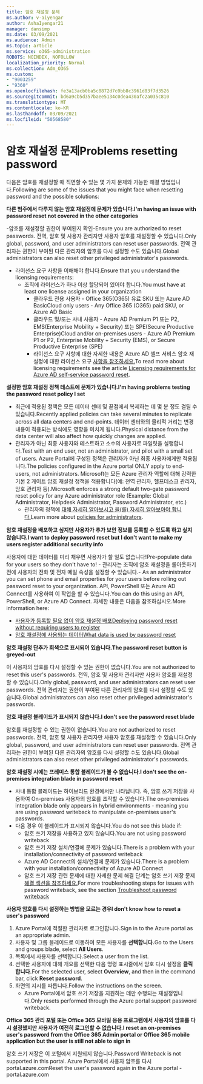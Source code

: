 ```yaml
---
title: 암호 재설정 문제
ms.author: v-aiyengar
author: AshaIyengar21
manager: dansimp
ms.date: 03/09/2021
ms.audience: Admin
ms.topic: article
ms.service: o365-administration
ROBOTS: NOINDEX, NOFOLLOW
localization_priority: Normal
ms.collection: Adm_O365
ms.custom:
- "9003259"
- "9360"
ms.openlocfilehash: fe3a13acb0ba5c8872d7c0bb8c3961d83f7d3526
ms.sourcegitcommit: bd6a9cb5d357baee5134c0dea430afc2a035c810
ms.translationtype: MT
ms.contentlocale: ko-KR
ms.lasthandoff: 03/09/2021
ms.locfileid: "50568580"
---
```

# <a name="problems-resetting-password"></a><span data-ttu-id="2652a-102">암호 재설정 문제</span><span class="sxs-lookup"><span data-stu-id="2652a-102">Problems resetting password</span></span>

<span data-ttu-id="2652a-103">다음은 암호를 재설정할 때 직면할 수 있는 몇 가지 문제와 가능한 해결 방법입니다.</span><span class="sxs-lookup"><span data-stu-id="2652a-103">Following are some of the issues that you might face when resetting password and the possible solutions:</span></span>

<span data-ttu-id="2652a-104">**다른 범주에서 다루지 않는 암호 재설정에 문제가 있습니다.**</span><span class="sxs-lookup"><span data-stu-id="2652a-104">**I'm having an issue with password reset not covered in the other categories**</span></span>

<span data-ttu-id="2652a-105">-암호를 재설정할 권한이 부여된지 확인</span><span class="sxs-lookup"><span data-stu-id="2652a-105">-Ensure you are authorized to reset passwords.</span></span> <span data-ttu-id="2652a-106">전역, 암호 및 사용자 관리자만 사용자 암호를 재설정할 수 있습니다.</span><span class="sxs-lookup"><span data-stu-id="2652a-106">Only global, password, and user administrators can reset user passwords.</span></span> <span data-ttu-id="2652a-107">전역 관리자는 권한이 부여된 다른 관리자의 암호를 다시 설정할 수도 있습니다.</span><span class="sxs-lookup"><span data-stu-id="2652a-107">Global administrators can also reset other privileged administrator's passwords.</span></span>
- <span data-ttu-id="2652a-108">라이선스 요구 사항을 이해해야 합니다.</span><span class="sxs-lookup"><span data-stu-id="2652a-108">Ensure that you understand the licensing requirements:</span></span>
    - <span data-ttu-id="2652a-109">조직에 라이선스가 하나 이상 할당되어 있어야 합니다.</span><span class="sxs-lookup"><span data-stu-id="2652a-109">You must have at least one license assigned in your organization</span></span>
        - <span data-ttu-id="2652a-110">클라우드 전용 사용자 - Office 365(O365) 유료 SKU 또는 Azure AD Basic</span><span class="sxs-lookup"><span data-stu-id="2652a-110">Cloud only users - Any Office 365 (O365) paid SKU, or Azure AD Basic</span></span>
        - <span data-ttu-id="2652a-111">클라우드 및/또는 사내 사용자 - Azure AD Premium P1 또는 P2, EMS(Enterprise Mobility + Security) 또는 SPE(Secure Productive Enterprise)</span><span class="sxs-lookup"><span data-stu-id="2652a-111">Cloud and/or on-premises users - Azure AD Premium P1 or P2, Enterprise Mobility + Security (EMS), or Secure Productive Enterprise (SPE)</span></span>
        - <span data-ttu-id="2652a-112">라이선스 요구 사항에 대한 자세한 내용은 Azure AD 셀프 서비스 암호 재설정에 대한 라이선스 요구 [사항을 참조하세요.](https://docs.microsoft.com/azure/active-directory/active-directory-passwords-licensing?WT.mc_id=Portal-Microsoft_Azure_Support)</span><span class="sxs-lookup"><span data-stu-id="2652a-112">To read more about licensing requirements see the article [Licensing requirements for Azure AD self-service password reset](https://docs.microsoft.com/azure/active-directory/active-directory-passwords-licensing?WT.mc_id=Portal-Microsoft_Azure_Support).</span></span>

<span data-ttu-id="2652a-113">**설정한 암호 재설정 정책 테스트에 문제가 있습니다.**</span><span class="sxs-lookup"><span data-stu-id="2652a-113">**I'm having problems testing the password reset policy I set**</span></span>

- <span data-ttu-id="2652a-114">최근에 적용된 정책은 모든 데이터 센터 및 끝점에서 복제하는 데 몇 분 정도 걸릴 수 있습니다.</span><span class="sxs-lookup"><span data-stu-id="2652a-114">Recently applied policies can take several minutes to replicate across all data centers and end-points.</span></span> <span data-ttu-id="2652a-115">데이터 센터와의 물리적 거리는 변경 내용이 적용되는 방식에도 영향을 미치게 됩니다.</span><span class="sxs-lookup"><span data-stu-id="2652a-115">Physical distance from the data center will also affect how quickly changes are applied.</span></span>
- <span data-ttu-id="2652a-116">관리자가 아닌 최종 사용자와 테스트하고 소수의 사용자로 파일럿을 실행합니다.</span><span class="sxs-lookup"><span data-stu-id="2652a-116">Test with an end user, not an administrator, and pilot with a small set of users.</span></span> <span data-ttu-id="2652a-117">Azure Portal에 구성된 정책은 관리자가 아닌 최종 사용자에게만 적용됩니다.</span><span class="sxs-lookup"><span data-stu-id="2652a-117">The policies configured in the Azure portal ONLY apply to end-users, not administrators.</span></span> <span data-ttu-id="2652a-118">Microsoft는 모든 Azure 관리자 역할에 대해 강력한 기본 2 게이트 암호 재설정 정책을 적용합니다(예: 전역 관리자, 헬프데스크 관리자, 암호 관리자 등).</span><span class="sxs-lookup"><span data-stu-id="2652a-118">Microsoft enforces a strong default two-gate password reset policy for any Azure administrator role (Example: Global Administrator, Helpdesk Administrator, Password Administrator, etc.)</span></span>
    - <span data-ttu-id="2652a-119">관리자의 정책에 [대해 자세히 알아보시고 을(를) 자세히 알아보아야 합니다.](https://docs.microsoft.com/azure/active-directory/active-directory-passwords-policy?WT.mc_id=Portal-Microsoft_Azure_Support#administrator-password-policy-differences)</span><span class="sxs-lookup"><span data-stu-id="2652a-119">Learn more about [policies for administrators](https://docs.microsoft.com/azure/active-directory/active-directory-passwords-policy?WT.mc_id=Portal-Microsoft_Azure_Support#administrator-password-policy-differences).</span></span>

<span data-ttu-id="2652a-120">**암호 재설정을 배포하고 싶지만 사용자가 추가 보안 정보를 등록할 수 있도록 하고 싶지 않습니다.**</span><span class="sxs-lookup"><span data-stu-id="2652a-120">**I want to deploy password reset but I don't want to make my users register additional security info**</span></span>

<span data-ttu-id="2652a-121">사용자에 대한 데이터를 미리 채우면 사용자가 할 일도 없습니다!</span><span class="sxs-lookup"><span data-stu-id="2652a-121">Pre-populate data for your users so they don't have to!</span></span> <span data-ttu-id="2652a-122">- 관리자는 조직에 암호 재설정을 롤아웃하기 전에 사용자의 전화 및 전자 메일 속성을 설정할 수 있습니다.</span><span class="sxs-lookup"><span data-stu-id="2652a-122">- As an administrator you can set phone and email properties for your users before rolling out password reset to your organization.</span></span> <span data-ttu-id="2652a-123">API, PowerShell 또는 Azure AD Connect를 사용하여 이 작업을 할 수 있습니다.</span><span class="sxs-lookup"><span data-stu-id="2652a-123">You can do this using an API, PowerShell, or Azure AD Connect.</span></span> <span data-ttu-id="2652a-124">자세한 내용은 다음을 참조하십시오.</span><span class="sxs-lookup"><span data-stu-id="2652a-124">More information here:</span></span>
- [<span data-ttu-id="2652a-125">사용자가 등록할 필요 없이 암호 재설정 배포</span><span class="sxs-lookup"><span data-stu-id="2652a-125">Deploying password reset without requiring users to register</span></span>](https://docs.microsoft.com/azure/active-directory/active-directory-passwords-policy?WT.mc_id=Portal-Microsoft_Azure_Support#administrator-password-policy-differences)
- [<span data-ttu-id="2652a-126">암호 재설정에 사용되는 데이터</span><span class="sxs-lookup"><span data-stu-id="2652a-126">What data is used by password reset</span></span>](https://docs.microsoft.com/azure/active-directory/active-directory-passwords-data?WT.mc_id=Portal-Microsoft_Azure_Support)

<span data-ttu-id="2652a-127">**암호 재설정 단추가 회색으로 표시되어 있습니다.**</span><span class="sxs-lookup"><span data-stu-id="2652a-127">**The password reset button is greyed-out**</span></span>

<span data-ttu-id="2652a-128">이 사용자의 암호를 다시 설정할 수 있는 권한이 없습니다.</span><span class="sxs-lookup"><span data-stu-id="2652a-128">You are not authorized to reset this user's passwords.</span></span> <span data-ttu-id="2652a-129">전역, 암호 및 사용자 관리자만 사용자 암호를 재설정할 수 있습니다.</span><span class="sxs-lookup"><span data-stu-id="2652a-129">Only global, password, and user administrators can reset user passwords.</span></span> <span data-ttu-id="2652a-130">전역 관리자는 권한이 부여된 다른 관리자의 암호를 다시 설정할 수도 있습니다.</span><span class="sxs-lookup"><span data-stu-id="2652a-130">Global administrators can also reset other privileged administrator's passwords.</span></span>

<span data-ttu-id="2652a-131">**암호 재설정 블레이드가 표시되지 않습니다.**</span><span class="sxs-lookup"><span data-stu-id="2652a-131">**I don't see the password reset blade**</span></span>

<span data-ttu-id="2652a-132">암호를 재설정할 수 있는 권한이 없습니다.</span><span class="sxs-lookup"><span data-stu-id="2652a-132">You are not authorized to reset passwords.</span></span> <span data-ttu-id="2652a-133">전역, 암호 및 사용자 관리자만 사용자 암호를 재설정할 수 있습니다.</span><span class="sxs-lookup"><span data-stu-id="2652a-133">Only global, password, and user administrators can reset user passwords.</span></span> <span data-ttu-id="2652a-134">전역 관리자는 권한이 부여된 다른 관리자의 암호를 다시 설정할 수도 있습니다.</span><span class="sxs-lookup"><span data-stu-id="2652a-134">Global administrators can also reset other privileged administrator's passwords.</span></span>

<span data-ttu-id="2652a-135">**암호 재설정 시에는 프레미스 통합 블레이드가 볼 수 없습니다.**</span><span class="sxs-lookup"><span data-stu-id="2652a-135">**I don't see the on-premises integration blade in password reset**</span></span>

- <span data-ttu-id="2652a-136">사내 통합 블레이드는 하이브리드 환경에서만 나타납니다. 즉, 암호 쓰기 저장을 사용하여 On-premises 사용자의 암호를 조작할 수 있습니다.</span><span class="sxs-lookup"><span data-stu-id="2652a-136">The on-premises integration blade only appears in hybrid environments - meaning you are using password writeback to manipulate on-premises user's passwords.</span></span>
- <span data-ttu-id="2652a-137">다음 경우 이 블레이드가 표시되지 않습니다.</span><span class="sxs-lookup"><span data-stu-id="2652a-137">You do not see this blade if:</span></span>
    - <span data-ttu-id="2652a-138">암호 쓰기 저장을 사용하고 있지 않습니다.</span><span class="sxs-lookup"><span data-stu-id="2652a-138">You are not using password writeback</span></span>
    - <span data-ttu-id="2652a-139">암호 쓰기 저장 설치/연결에 문제가 있습니다.</span><span class="sxs-lookup"><span data-stu-id="2652a-139">There is a problem with your installation/connectivity of password writeback</span></span>
    - <span data-ttu-id="2652a-140">Azure AD Connect의 설치/연결에 문제가 있습니다.</span><span class="sxs-lookup"><span data-stu-id="2652a-140">There is a problem with your installation/connectivity of Azure AD Connect</span></span>
    - <span data-ttu-id="2652a-141">암호 쓰기 저장 관련 문제에 대한 자세한 문제 해결 단계는 암호 쓰기 저장 문제 [해결 섹션을 참조하세요.](https://docs.microsoft.com/azure/active-directory/active-directory-passwords-data?WT.mc_id=Portal-Microsoft_Azure_Support)</span><span class="sxs-lookup"><span data-stu-id="2652a-141">For more troubleshooting steps for issues with password writeback, see the section [Troubleshoot password writeback](https://docs.microsoft.com/azure/active-directory/active-directory-passwords-data?WT.mc_id=Portal-Microsoft_Azure_Support)</span></span>

<span data-ttu-id="2652a-142">**사용자 암호를 다시 설정하는 방법을 모르는 경우**</span><span class="sxs-lookup"><span data-stu-id="2652a-142">**I don't know how to reset a user's password**</span></span>

1. <span data-ttu-id="2652a-143">Azure Portal에 적절한 관리자로 로그인합니다.</span><span class="sxs-lookup"><span data-stu-id="2652a-143">Sign in to the Azure portal as an appropriate admin.</span></span>
1. <span data-ttu-id="2652a-144">사용자 및 그룹 블레이드로 이동하여 모든 사용자를 **선택합니다.**</span><span class="sxs-lookup"><span data-stu-id="2652a-144">Go to the Users and groups blade, select **All Users**.</span></span>
1. <span data-ttu-id="2652a-145">목록에서 사용자를 선택합니다.</span><span class="sxs-lookup"><span data-stu-id="2652a-145">Select a user from the list.</span></span>
1. <span data-ttu-id="2652a-146">선택한 사용자에 대해 개요를 선택한 다음 명령 표시줄에서 암호 다시 설정을 **클릭합니다.**</span><span class="sxs-lookup"><span data-stu-id="2652a-146">For the selected user, select **Overview**, and then in the command bar, click **Reset password**.</span></span>
1. <span data-ttu-id="2652a-147">화면의 지시를 따릅니다.</span><span class="sxs-lookup"><span data-stu-id="2652a-147">Follow the instructions on the screen.</span></span>
    - <span data-ttu-id="2652a-148">Azure Portal에서 암호 쓰기 저장을 지원하는 데만 수행되는 재설정입니다.</span><span class="sxs-lookup"><span data-stu-id="2652a-148">Only resets performed through the Azure portal support password writeback.</span></span>

<span data-ttu-id="2652a-149">**Office 365 관리 포털 또는 Office 365 모바일 응용 프로그램에서 사용자의 암호를 다시 설정했지만 사용자가 여전히 로그인할 수 없습니다.**</span><span class="sxs-lookup"><span data-stu-id="2652a-149">**I reset an on-premises user's password from the Office 365 Admin portal or Office 365 mobile application but the user is still not able to sign in**</span></span>

<span data-ttu-id="2652a-150">암호 쓰기 저장은 이 포털에서 지원되지 않습니다.</span><span class="sxs-lookup"><span data-stu-id="2652a-150">Password Writeback is not supported in this portal.</span></span> <span data-ttu-id="2652a-151">Azure Portal에서 사용자 암호를 다시 portal.azure.com</span><span class="sxs-lookup"><span data-stu-id="2652a-151">Reset the user's password again in the Azure portal - portal.azure.com</span></span>

